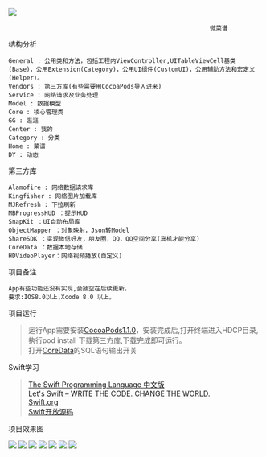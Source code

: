 ![](https://camo.githubusercontent.com/f0604df64b4db3dad5b2a23439b9c253abedeae3/68747470733a2f2f696d672e736869656c64732e696f2f62616467652f53776966742d332e302d6f72616e67652e737667)<br/>

                                                            微菜谱

结构分析

    General : 公用类和方法，包括工程内ViewController,UITableViewCell基类(Base)，公用Extension(Category)，公用UI组件(CustomUI)，公用辅助方法和宏定义(Helper)。
    Vendors : 第三方库(有些需要用CocoaPods导入进来)
    Service : 网络请求及业务处理
    Model : 数据模型
    Core : 核心管理类
    GG : 逛逛
    Center : 我的
    Category : 分类
    Home : 菜谱
    DY : 动态

第三方库

    Alamofire : 网络数据请求库
    Kingfisher : 网络图片加载库
    MJRefresh : 下拉刷新
    MBProgressHUD ：提示HUD
    SnapKit ：UI自动布局库
    ObjectMapper ：对象映射，Json转Model
    ShareSDK ：实现微信好友，朋友圈，QQ，QQ空间分享(真机才能分享)
    CoreData ：数据本地存储
    HDVideoPlayer：网络视频播放(自定义)

项目备注

    App有些功能还没有实现,会抽空在后续更新。
    要求:IOS8.0以上,Xcode 8.0 以上。

项目运行

  > 运行App需要安装[CocoaPods1.1.0](http://www.cnblogs.com/wayne23/p/3912882.html)，安装完成后,打开终端进入HDCP目录,执行pod install 下载第三方库,下载完成即可运行。<br/> 
  > 打开[CoreData](http://blog.csdn.net/likendsl/article/details/16160677)的SQL语句输出开关<br/> 

Swift学习

  > [The Swift Programming Language 中文版](http://wiki.jikexueyuan.com/project/swift/)<br/> 
  > [Let's Swift – WRITE THE CODE. CHANGE THE WORLD.](http://letsswift.com/)<br/> 
  > [Swift.org](https://swift.org/)<br/> 
  > [Swift开放源码](https://github.com/apple/swift)<br/> 

项目效果图 

   ![](https://github.com/AlbertXYZ/HDCP/raw/master/Images/DY.gif) ![](https://github.com/AlbertXYZ/HDCP/raw/master/Images/CP.gif)  ![](https://github.com/AlbertXYZ/HDCP/raw/master/Images/GG.gif)   ![](https://github.com/AlbertXYZ/HDCP/raw/master/Images/FL.gif) ![](https://github.com/AlbertXYZ/HDCP/raw/master/Images/PHB.gif)  ![](https://github.com/AlbertXYZ/HDCP/raw/master/Images/FXCP.gif) ![](https://github.com/AlbertXYZ/HDCP/raw/master/Images/PL.gif) 

